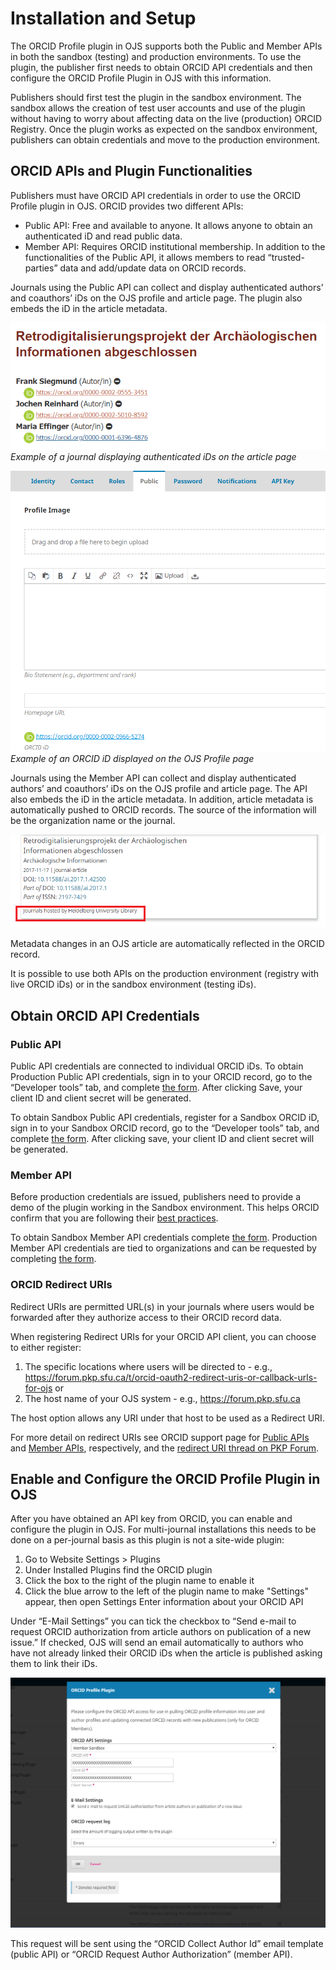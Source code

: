 # Installation and Setup

The ORCID Profile plugin in OJS supports both the Public and Member APIs in both the sandbox (testing) and production environments. To use the plugin, the publisher first needs to obtain ORCID API credentials and then configure the ORCID Profile Plugin in OJS with this information.

Publishers should first test the plugin in the sandbox environment. The sandbox allows the creation of test user accounts and use of the plugin without having to worry about affecting data on the live (production) ORCID Registry. Once the plugin works as expected on the sandbox environment, publishers can obtain credentials and move to the production environment.

## ORCID APIs and Plugin Functionalities

Publishers must have ORCID API credentials in order to use the ORCID Profile plugin in OJS. ORCID provides two different APIs:
- Public API: Free and available to anyone. It allows anyone to obtain an authenticated iD and read public data. 
- Member API: Requires ORCID institutional membership. In addition to the functionalities of the Public API, it allows members to read “trusted-parties” data and add/update data on ORCID records.

Journals using the Public API can collect and display authenticated authors’ and coauthors’ iDs on the OJS profile and article page. The plugin also embeds the iD in the article metadata.

![Image of journal displaying authenticated iDs on the article page](./assets/orcid-id-example.png)*Example of a journal displaying authenticated iDs on the article page*

![Image of an ORCID iD displayed on the OJS Profile page](./assets/user-profile-example.png)*Example of an ORCID iD displayed on the OJS Profile page*

Journals using the Member API can collect and display authenticated authors’ and coauthors’ iDs on the OJS profile and article page. The API also embeds the iD in the article metadata. In addition, article metadata is automatically pushed to ORCID records. The source of the information will be the organization name or the journal.

![Image of article metadata](./assets/orcid-article-metadata.png)

Metadata changes in an OJS article are automatically reflected in the ORCID record.

It is possible to use both APIs on the production environment (registry with live ORCID iDs) or in the sandbox environment (testing iDs).

## Obtain ORCID API Credentials

### Public API
Public API credentials are connected to individual ORCID iDs. To obtain Production Public API credentials, sign in to your ORCID record, go to the “Developer tools” tab, and complete [the form](https://support.orcid.org/hc/en-us/articles/360006897174-Register-a-public-API-client-application). After clicking Save, your client ID and client secret will be generated. 

To obtain Sandbox Public API credentials, register for a Sandbox ORCID iD, sign in to your Sandbox ORCID record, go to the “Developer tools” tab, and complete [the form](https://support.orcid.org/hc/en-us/articles/360006897174-Register-a-public-API-client-application). After clicking save, your client ID and client secret will be generated.

### Member API
Before production credentials are issued, publishers need to provide a demo of the plugin working in the Sandbox environment. This helps ORCID confirm that you are following their [best practices](https://members.orcid.org/api/member-api-credentials-check-list).

To obtain Sandbox Member API credentials complete [the form](https://orcid.org/content/register-client-application-sandbox). Production Member API credentials are tied to organizations and can be requested by completing [the form](https://orcid.org/content/register-client-application-production-trusted-party). 

### ORCID Redirect URIs
Redirect URIs are permitted URL(s) in your journals where users would be forwarded after they authorize access to their ORCID record data.

When registering Redirect URIs for your ORCID API client, you can choose to either register:
1. The specific locations where users will be directed to - e.g., https://forum.pkp.sfu.ca/t/orcid-oauth2-redirect-uris-or-callback-urls-for-ojs
or
2. The host name of your OJS system - e.g., https://forum.pkp.sfu.ca

The host option allows any URI under that host to be used as a Redirect URI. 

For more detail on redirect URIs see ORCID support page for [Public APIs](https://support.orcid.org/hc/en-us/articles/360006897174-Register-a-public-API-client-application) and [Member APIs](https://support.orcid.org/hc/en-us/articles/360006973913), respectively, and the [redirect URI thread on PKP Forum](https://forum.pkp.sfu.ca/t/orcid-oauth2-redirect-uris-or-callback-urls-for-ojs).

## Enable and Configure the ORCID Profile Plugin in OJS

After you have obtained an API key from ORCID, you can enable and configure the plugin in OJS. For multi-journal installations this needs to be done on a per-journal basis as this plugin is not a site-wide plugin:
1. Go to Website Settings > Plugins
2. Under Installed Plugins find the ORCID plugin
3. Click the box to the right of the plugin name to enable it
4. Click the blue arrow to the left of the plugin name to make "Settings" appear, then open Settings
Enter information about your ORCID API

Under “E-Mail Settings” you can tick the checkbox to “Send e-mail to request ORCID authorization from article authors on publication of a new issue.” If checked, OJS will send an email automatically to authors who have not already linked their ORCID iDs when the article is published asking them to link their iDs.

![Image of plugin configuration](./assets/configure-orcid-plugin.png)

This request will be sent using the “ORCID Collect Author Id” email template (public API) or “ORCID Request Author Authorization” (member API).
